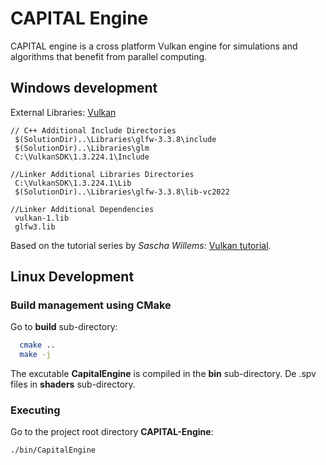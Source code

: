 # CAPITAL Engine

CAPITAL engine is a cross platform Vulkan engine for simulations and algorithms that benefit from parallel computing.

## Windows development

External Libraries: [Vulkan](https://vulkan-tutorial.com/Development_environment)

```text
// C++ Additional Include Directories
 $(SolutionDir)..\Libraries\glfw-3.3.8\include
 $(SolutionDir)..\Libraries\glm
 C:\VulkanSDK\1.3.224.1\Include

//Linker Additional Libraries Directories
 C:\VulkanSDK\1.3.224.1\Lib
 $(SolutionDir)..\Libraries\glfw-3.3.8\lib-vc2022

//Linker Additional Dependencies
 vulkan-1.lib
 glfw3.lib
```

Based on the tutorial series by *Sascha Willems*: [Vulkan tutorial](https://vulkan-tutorial.com/Introduction).

## Linux Development

### Build management using CMake

Go to **build** sub-directory:

```bash
  cmake ..
  make -j
```

The excutable **CapitalEngine** is compiled in the **bin** sub-directory.
De .spv files in **shaders** sub-directory.

### Executing

Go to the project root directory **CAPITAL-Engine**:

```bash
./bin/CapitalEngine
```
